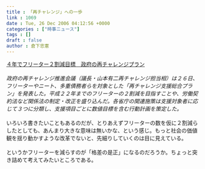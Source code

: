 ```yaml
---
title : 「再チャレンジ」への一歩
link : 1069
date : Tue, 26 Dec 2006 04:12:56 +0000
categories : ["時事ニュース"]
tags : []
draft : false
author : 倉下忠憲
---
```


<A HREF="http://www.sankei.co.jp/keizai/kseisaku/061226/ksk061226001.htm" TARGET="_blank">４年でフリーター２割減目標　政府の再チャレンジプラン</A> <BR><BR><I>政府の再チャレンジ推進会議（議長・山本有二再チャレンジ担当相）は２６日、フリーターやニート、多重債務者らを対象とした「再チャレンジ支援総合プラン」を発表した。平成２２年までのフリーターの２割減を目指すことや、労働契約法など関係法の制定・改正を盛り込んだ。各省庁の関連施策は支援対象者に応じて３つに分類し、支援項目ごとに数値目標を含む行動計画を策定した。</I><BR><BR>いろいろ書きたいこともあるのだが、とりあえずフリーターの数を仮に２割減らしたとしても、あんまり大きな意味は無いかな、という感じ。もっと社会の価値観を揺り動かすような改革でないと、先細りしていくのは目に見えている。<BR><BR>というかフリーターを減らすのが「格差の是正」になるのだろうか。ちょっと突き詰めて考えてみたいところである。<br><br>
